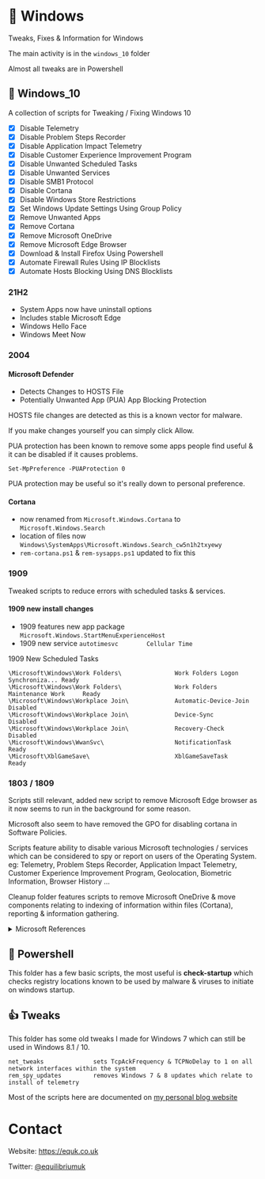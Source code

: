 # 💎 Windows

Tweaks, Fixes & Information for Windows

The main activity is in the `windows_10` folder

Almost all tweaks are in Powershell

## 🍭 Windows_10

A collection of scripts for Tweaking / Fixing Windows 10

- [x] Disable Telemetry
- [x] Disable Problem Steps Recorder
- [x] Disable Application Impact Telemetry
- [x] Disable Customer Experience Improvement Program
- [x] Disable Unwanted Scheduled Tasks
- [x] Disable Unwanted Services
- [x] Disable SMB1 Protocol
- [x] Disable Cortana
- [x] Disable Windows Store Restrictions
- [x] Set Windows Update Settings Using Group Policy
- [x] Remove Unwanted Apps
- [x] Remove Cortana
- [x] Remove Microsoft OneDrive
- [x] Remove Microsoft Edge Browser
- [x] Download & Install Firefox Using Powershell
- [x] Automate Firewall Rules Using IP Blocklists
- [x] Automate Hosts Blocking Using DNS Blocklists

### 21H2

- System Apps now have uninstall options
- Includes stable Microsoft Edge
- Windows Hello Face
- Windows Meet Now

### 2004

#### Microsoft Defender

- Detects Changes to HOSTS File
- Potentially Unwanted App (PUA) App Blocking Protection

HOSTS file changes are detected as this is a known vector for malware.

If you make changes yourself you can simply click Allow.

PUA protection has been known to remove some apps people find useful & it can be disabled if it causes problems.

```
Set-MpPreference -PUAProtection 0
```

PUA protection may be useful so it's really down to personal preference.

#### Cortana

- now renamed from `Microsoft.Windows.Cortana` to `Microsoft.Windows.Search`
- location of files now `Windows\SystemApps\Microsoft.Windows.Search_cw5n1h2txyewy`
- `rem-cortana.ps1` & `rem-sysapps.ps1` updated to fix this

### 1909

Tweaked scripts to reduce errors with scheduled tasks & services.

#### 1909 new install changes

- 1909 features new app package `Microsoft.Windows.StartMenuExperienceHost`
- 1909 new service `autotimesvc        Cellular Time`

1909 New Scheduled Tasks

    \Microsoft\Windows\Work Folders\               Work Folders Logon Synchroniza... Ready
    \Microsoft\Windows\Work Folders\               Work Folders Maintenance Work     Ready
    \Microsoft\Windows\Workplace Join\             Automatic-Device-Join             Disabled
    \Microsoft\Windows\Workplace Join\             Device-Sync                       Disabled
    \Microsoft\Windows\Workplace Join\             Recovery-Check                    Disabled
    \Microsoft\Windows\WwanSvc\                    NotificationTask                  Ready
    \Microsoft\XblGameSave\                        XblGameSaveTask                   Ready

### 1803 / 1809

Scripts still relevant, added new script to remove Microsoft Edge browser as it now seems to run in the background for some reason.

Microsoft also seem to have removed the GPO for disabling cortana in Software Policies.

Scripts feature ability to disable various Microsoft technologies / services which can be considered to spy or report on users of the Operating System. eg: Telemetry, Problem Steps Recorder, Application Impact Telemetry, Customer Experience Improvement Program, Geolocation, Biometric Information, Browser History ...

Cleanup folder features scripts to remove Microsoft OneDrive & move components relating to indexing of information within files (Cortana), reporting & information gathering.

<details><summary>Microsoft References</summary>
<a href="https://technet.microsoft.com/en-us/itpro/windows/manage/configure-windows-telemetry-in-your-organization">Configure Windows telemetry in your organization</a>

<a href="https://technet.microsoft.com/en-us/itpro/windows/manage/manage-connections-from-windows-operating-system-components-to-microsoft-services#bkmk-priv-feedback">Manage connections from Windows operating system components to Microsoft services</a></details>

## 🐚 Powershell

This folder has a few basic scripts, the most useful is **check-startup** which checks registry locations known to be used by malware & viruses to initiate on windows startup.

## 👍 Tweaks

This folder has some old tweaks I made for Windows 7 which can still be used in Windows 8.1 / 10.

```
net_tweaks              sets TcpAckFrequency & TCPNoDelay to 1 on all network interfaces within the system
rem_spy_updates         removes Windows 7 & 8 updates which relate to install of telemetry
```

Most of the scripts here are documented on [my personal blog website](https://equk.co.uk/)

# Contact

Website: https://equk.co.uk

Twitter: [@equilibriumuk](https://twitter.com/equilibriumuk)
